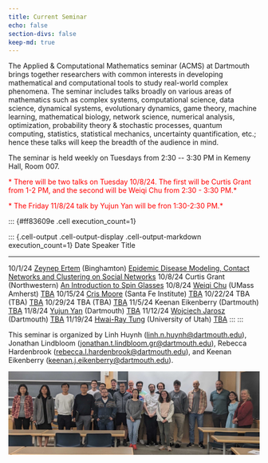 ```yaml
---
title: Current Seminar
echo: false
section-divs: false
keep-md: true
---
```



The Applied & Computational Mathematics seminar (ACMS) at Dartmouth brings together researchers with common interests in developing mathematical and computational tools to study real-world complex phenomena. The seminar includes talks broadly on various areas of mathematics such as complex systems, computational science, data science, dynamical systems, evolutionary dynamics, game theory, machine learning, mathematical biology, network science, numerical analysis, optimization, probability theory & stochastic processes, quantum computing, statistics, statistical mechanics, uncertainty quantification, etc.; hence these talks will keep the breadth of the audience in mind.


The seminar is held weekly on Tuesdays from 2:30 -- 3:30 PM in Kemeny Hall, Room 007.


<!-- 
The regular seminar is paused and will resume in Fall 2024. 


<span style="color:red">*During the summer, we will have the following special session on applications of Koopman operators to climate dynamics. The session is on 6/28/24 from 1:00 -- 2:30 PM in Kemeny Hall, Room 307.</span> 

<span style="color:red">We also have an additional talk on 8/6/24 from 2:30 -- 3:30 PM in Kemeny Hall 307. See details below.</span>  -->
<!-- 
<span style="color:red">*During the summer, we will have the following special session on applications of Koopman operators to climate dynamics. The session is on 6/28/24 from 1:00 -- 2:30 PM in Kemeny Hall, Room 307. *</span>  -->

<span style="color:red">* There will be two talks on Tuesday 10/8/24. The first will be Curtis Grant from 1-2 PM, and the second will be Weiqi Chu from 2:30 - 3:30 PM.*</span>

<span style="color:red">* The Friday 11/8/24 talk by Yujun Yan will be fron 1:30-2:30 PM.*</span>


<!-- This cell looks through the seminar_talks YAML file and generates the current seminar schedule. -->

::: {#ff83609e .cell execution_count=1}

::: {.cell-output .cell-output-display .cell-output-markdown execution_count=1}
Date      Speaker                                                                    Title
--------  -------------------------------------------------------------------------  -------------------------------------------------------------------------------------------------------------
10/1/24   [Zeynep Ertem](https://www.binghamton.edu/labs/datart/) (Binghamton)       [Epidemic Disease Modeling, Contact Networks and Clustering on Social Networks](/seminar_pages/ErtemF24.html)
10/8/24   Curtis Grant (Northwestern)                                                [An Introduction to Spin Glasses](/seminar_pages/GrantF24.html)
10/8/24   [Weiqi Chu](https://weiqichu.github.io/) (UMass Amherst)                   [TBA](/seminar_pages/ChuF24.html)
10/15/24  [Cris Moore](https://sites.santafe.edu/~moore/) (Santa Fe Institute)       [TBA](/seminar_pages/MooreF24.html)
10/22/24  TBA (TBA)                                                                  [TBA](/seminar_pages/TBA1F24.html)
10/29/24  TBA (TBA)                                                                  [TBA](/seminar_pages/TBA2F24.html)
11/5/24   Keenan Eikenberry (Dartmouth)                                              [TBA](/seminar_pages/EikenberryF24.html)
11/8/24   [Yujun Yan](https://sites.google.com/umich.edu/yujunyan/home) (Dartmouth)  [TBA](/seminar_pages/YanF24.html)
11/12/24  [Wojciech Jarosz](https://cs.dartmouth.edu/~wjarosz/) (Dartmouth)          [TBA](/seminar_pages/TBA3F24.html)
11/19/24  [Hwai-Ray Tung](https://hwairaytung.github.io/) (University of Utah)       [TBA](/seminar_pages/TungF24.html)
:::
:::


This seminar is organized by Linh Huynh (linh.n.huynh@dartmouth.edu), Jonathan Lindbloom (jonathan.t.lindbloom.gr@dartmouth.edu), Rebecca Hardenbrook (rebecca.l.hardenbrook@dartmouth.edu), and Keenan Eikenberry (keenan.j.eikenberry@dartmouth.edu).

![](acms_banner.JPG)

